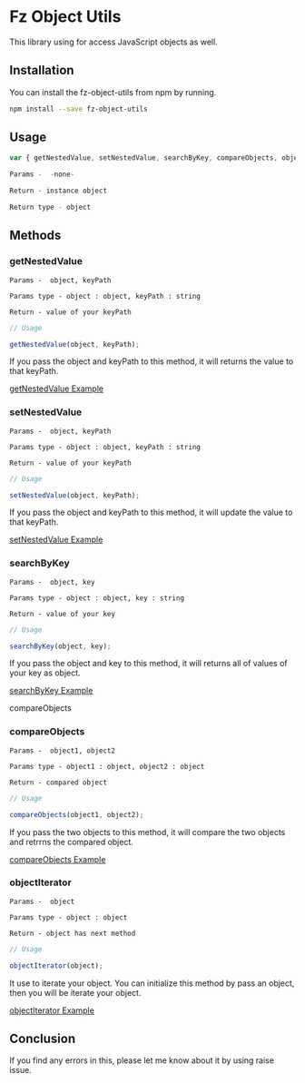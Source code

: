 Fz Object Utils
=======================

This library using for access JavaScript objects as well.

## Installation

You can install the fz-object-utils from npm by running.    

```sh
npm install --save fz-object-utils
```

## Usage

```js
var { getNestedValue, setNestedValue, searchByKey, compareObjects, objectIterator } = require('fz-object-utils');

Params -  -none-

Return - instance object

Return type - object

```

## Methods

### getNestedValue
`Params -  object, keyPath `

`Params type - object : object, keyPath : string`

`Return - value of your keyPath`

```js
// Usage

getNestedValue(object, keyPath);
```

If you pass the object and keyPath to this method, it will returns the value to that keyPath.

[getNestedValue Example](./examples/example__getNestedValues.js)

### setNestedValue
`Params -  object, keyPath `

`Params type - object : object, keyPath : string`

`Return - value of your keyPath`

```js
// Usage

setNestedValue(object, keyPath);
```

If you pass the object and keyPath to this method, it will update the value to that keyPath.

[setNestedValue Example](./examples/example__setNestedValue.js)

### searchByKey
`Params -  object, key `

`Params type - object : object, key : string`

`Return - value of your key`

```js
// Usage

searchByKey(object, key);
```

If you pass the object and key to this method, it will returns all of values of your key as object.

[searchByKey Example](./examples/example__searchByKey.js)

compareObjects

### compareObjects
`Params -  object1, object2 `

`Params type - object1 : object, object2 : object`

`Return - compared object`

```js
// Usage

compareObjects(object1, object2);
```

If you pass the two objects to this method, it will compare the two objects and retrrns the compared object.

[compareObjects Example](./examples/example__compareObjects.js)

### objectIterator
`Params -  object `

`Params type - object : object`

`Return - object has next method`

```js
// Usage

objectIterator(object);
```

It use to iterate your object. You can initialize this method by pass an object, then you will be iterate your object.


[objectIterator Example](./examples/example__objectIterator.js)


## Conclusion

If you find any errors in this, please let me know about it by using raise issue.
